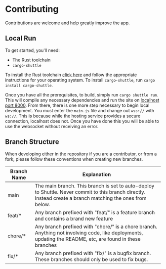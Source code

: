 # Contributing

Contributions are welcome and help greatly improve the app.

## Local Run

To get started, you'll need:
- The Rust toolchain
- `cargo-shuttle`

To install the Rust toolchain [click here](https://rustup.rs) and follow the appropriate instructions for your operating system.
To install `cargo-shuttle`, run `cargo install cargo-shuttle`.

Once you have all the prerequisites, to build, simply run `cargo shuttle run`.
This will compile any necessary dependencies and run the site on [localhost port 8000](http://localhost:8000).
From there, there is one more step necessary to begin local development.
You must enter the `main.js` file and change out `wss://` with `ws://`.
This is because while the hosting service provides a secure connection, localhost does not.
Once you have done this you will be able to use the websocket without receiving an error.

## Branch Structure

When developing either in the repository if you are a contributor, or from a fork, please follow these conventions when creating new branches.

| Branch Name | Explanation                                                                                                                                               |
|-------------|-----------------------------------------------------------------------------------------------------------------------------------------------------------|
| main        | The main branch. This branch is set to auto-deploy to Shuttle. Never commit to this branch directly. Instead create a branch matching the ones from below.|
| feat/*      | Any branch prefixed with "feat/" is a feature branch and contains a brand new feature                                                                     |
| chore/*     | Any branch prefixed with "chore/" is a chore branch. Anything not involving code, like deployments, updating the README, etc, are found in these branches |
| fix/*       | Any branch prefixed with "fix/" is a bugfix branch. These branches should only be used to fix bugs.                                                       |
